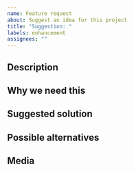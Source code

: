 ```yaml
---
name: Feature request
about: Suggest an idea for this project
title: "Suggestion: "
labels: enhancement
assignees: ""
---
```


<!--

⚠ Please note that this project is released with a Contributor Code of Conduct.
By participating in this project you agree to abide by its terms.
Read more: https://github.com/jilleJr/Newtonsoft.Json-for-Unity/blob/master/CODE_OF_CONDUCT.md

-->

## Description

<!--
Is your feature request related to a problem? Please describe.
A clear and concise description of what the problem is. Ex. I'm always frustrated when [...]
-->

## Why we need this

<!--
Why should we put in time and effort for this?
Do we gain time, style, or ease of use from this?
-->

## Suggested solution

<!--
Describe the solution you'd like
A clear and concise description of what you want to happen.
-->

## Possible alternatives

<!--
Describe alternatives you've considered
A clear and concise description of any alternative solutions or features you've considered.
-->

## Media

<!--
Additional context
Add any other context or screenshots about the feature request here.
Remove this section if it's not applicable
-->
